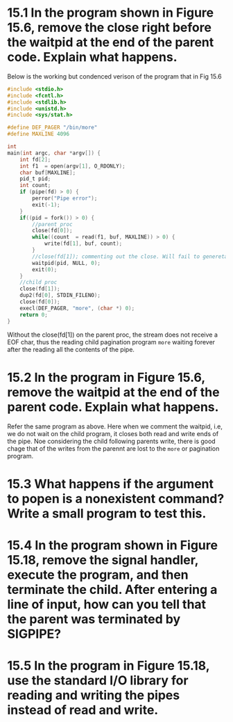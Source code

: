# 15.1 In the program shown in Figure 15.6, remove the close right before the waitpid at the end of the parent code. Explain what happens.
Below is the working but condenced verison of the program that in Fig 15.6
```c 
#include <stdio.h>
#include <fcntl.h>
#include <stdlib.h>
#include <unistd.h>
#include <sys/stat.h>

#define DEF_PAGER "/bin/more"
#define MAXLINE 4096

int
main(int argc, char *argv[]) {
    int fd[2];
    int f1  = open(argv[1], O_RDONLY);
    char buf[MAXLINE];
    pid_t pid;
    int count;
    if (pipe(fd) > 0) {
        perror("Pipe error");
        exit(-1);
    }
    if((pid = fork()) > 0) {
        //parent proc
        close(fd[0]);
        while((count  = read(f1, buf, MAXLINE)) > 0) {
            write(fd[1], buf, count);
        }
        //close(fd[1]); commenting out the close. Will fail to genereta the EOF char
        waitpid(pid, NULL, 0);
        exit(0);
    }
    //child proc
    close(fd[1]);
    dup2(fd[0], STDIN_FILENO);
    close(fd[0]);
    execl(DEF_PAGER, "more", (char *) 0);
    return 0;
}
```
Without the close(fd[1]) on the parent proc, the stream does not receive a EOF char, thus the reading child pagination program ```more``` waiting forever after the reading all the contents of the pipe.

# 15.2 In the program in Figure 15.6, remove the waitpid at the end of the parent code. Explain what happens.
Refer the same program as above.
Here when we comment the waitpid, i.e, we do not wait on the child program, it closes both read and write ends of the pipe. Noe considering the child following parents write, there is good chage that of the writes from the parennt are lost to the ```more``` or pagination program.

# 15.3 What happens if the argument to popen is a nonexistent command? Write a small program to test this.
<TODO>

# 15.4 In the program shown in Figure 15.18, remove the signal handler, execute the program, and then terminate the child. After entering a line of input, how can you tell that the parent was terminated by SIGPIPE?

# 15.5 In the program in Figure 15.18, use the standard I/O library for reading and writing the pipes instead of read and write.

